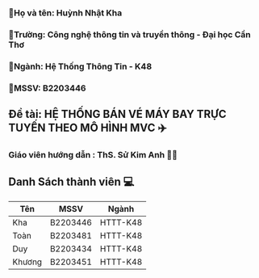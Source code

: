 ### 📌Họ và tên: Huỳnh Nhật Kha
### 📌Trường: Công nghệ thông tin và truyền thông - Đại học Cần Thơ
### 📌Ngành: Hệ Thống Thông Tin - K48
### 📌MSSV: B2203446</h3>
## Đề tài: HỆ THỐNG BÁN VÉ MÁY BAY TRỰC TUYẾN THEO MÔ HÌNH MVC ✈️
### Giáo viên hướng dẫn : ThS. Sử Kim Anh 👩‍🏫
## Danh Sách thành viên 💻
| Tên | MSSV | Ngành |
|------|------|------------|
| Kha  | B2203446   | HTTT-K48  |
| Toàn | B2203481  | HTTT-K48  |
| Duy | B2203434   | HTTT-K48   |
| Khương | B2203451   | HTTT-K48   |


